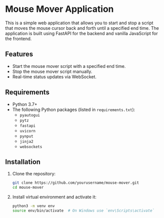# Mouse Mover Application

This is a simple web application that allows you to start and stop a script that moves the mouse cursor back and forth until a specified end time. The application is built using FastAPI for the backend and vanilla JavaScript for the frontend.

## Features

- Start the mouse mover script with a specified end time.
- Stop the mouse mover script manually.
- Real-time status updates via WebSocket.

## Requirements

- Python 3.7+
- The following Python packages (listed in `requirements.txt`):
  - `pyautogui`
  - `pytz`
  - `fastapi`
  - `uvicorn`
  - `pynput`
  - `jinja2`
  - `websockets`

## Installation

1. Clone the repository:
   ```sh
   git clone https://github.com/yourusername/mouse-mover.git
   cd mouse-mover

2. Install virtual environment and activate it:
    ```sh
    python3 -m venv env
    source env/bin/activate  # On Windows use `env\Scripts\activate`